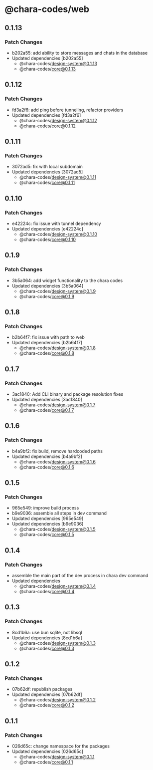 # @chara-codes/web

## 0.1.13

### Patch Changes

- b202a55: add ability to store messages and chats in the database
- Updated dependencies [b202a55]
  - @chara-codes/design-system@0.1.13
  - @chara-codes/core@0.1.13

## 0.1.12

### Patch Changes

- fd3a2f6: add ping before tunneling, refactor providers
- Updated dependencies [fd3a2f6]
  - @chara-codes/design-system@0.1.12
  - @chara-codes/core@0.1.12

## 0.1.11

### Patch Changes

- 3072ad5: fix with local subdomain
- Updated dependencies [3072ad5]
  - @chara-codes/design-system@0.1.11
  - @chara-codes/core@0.1.11

## 0.1.10

### Patch Changes

- e42224c: fix issue with tunnel dependency
- Updated dependencies [e42224c]
  - @chara-codes/design-system@0.1.10
  - @chara-codes/core@0.1.10

## 0.1.9

### Patch Changes

- 3b5a064: add widget functionality to the chara codes
- Updated dependencies [3b5a064]
  - @chara-codes/design-system@0.1.9
  - @chara-codes/core@0.1.9

## 0.1.8

### Patch Changes

- b2b64f7: fix issue with path to web
- Updated dependencies [b2b64f7]
  - @chara-codes/design-system@0.1.8
  - @chara-codes/core@0.1.8

## 0.1.7

### Patch Changes

- 3ac1840: Add CLI binary and package resolution fixes
- Updated dependencies [3ac1840]
  - @chara-codes/design-system@0.1.7
  - @chara-codes/core@0.1.7

## 0.1.6

### Patch Changes

- b4a9bf2: fix build, remove hardcoded paths
- Updated dependencies [b4a9bf2]
  - @chara-codes/design-system@0.1.6
  - @chara-codes/core@0.1.6

## 0.1.5

### Patch Changes

- 965e549: improve build process
- b9e9036: assemble all steps in dev command
- Updated dependencies [965e549]
- Updated dependencies [b9e9036]
  - @chara-codes/design-system@0.1.5
  - @chara-codes/core@0.1.5

## 0.1.4

### Patch Changes

- assemble the main part of the dev process in chara dev command
- Updated dependencies
  - @chara-codes/design-system@0.1.4
  - @chara-codes/core@0.1.4

## 0.1.3

### Patch Changes

- 8cd1b6a: use bun sqlite, not libsql
- Updated dependencies [8cd1b6a]
  - @chara-codes/design-system@0.1.3
  - @chara-codes/core@0.1.3

## 0.1.2

### Patch Changes

- 07b62df: republish packages
- Updated dependencies [07b62df]
  - @chara-codes/design-system@0.1.2
  - @chara-codes/core@0.1.2

## 0.1.1

### Patch Changes

- 026d65c: change namespace for the packages
- Updated dependencies [026d65c]
  - @chara-codes/design-system@0.1.1
  - @chara-codes/core@0.1.1

